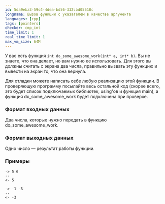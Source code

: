 ```yaml
---
id: 5da9eba3-59c4-4dea-bd56-332cbd05510c
longname: Вызов функции с указателем в качестве аргумента
languages: [cpp]
tags: [pointers]
checker: cmp_int
time_limit: 1
real_time_limit: 1
max_vm_size: 64M
---
```



У вас есть функция `int do_some_awesome_work(int* a, int* b)`. Вы не знаете, что она делает, но вам нужно ее использовать. Для этого вы должны считать с экрана два числа, правильно вызвать эту функцию и вывести на экран то, что она вернула.

Для отладки можете написать себе любую реализацию этой функции. В проверяющую программу посылайте весь остальной код (скорее всего, это будет список подключаемых библиотек, using'ов и функция main), а функция do_some_awesome_work будет подключена при проверке.

### Формат входных данных

Два числа, которые нужно передать в функцию do_some_awesome_work.

### Формат выходных данных

Одно число — результат работы функции.

### Примеры

```
-> 5 6
--
<- 5
```

```
-> -1 -3
--
<- -3
```
